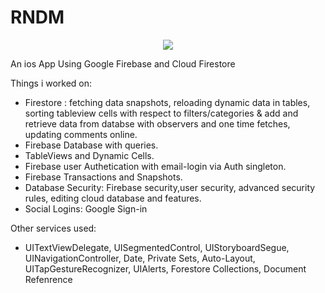 # RNDM

<p align="center">
<img src="https://img.shields.io/badge/Swift-5.0-green.svg" />
</p>


An ios App Using Google Firebase and Cloud Firestore

Things i worked on:
- Firestore : fetching data snapshots, reloading dynamic data in tables, sorting tableview cells with respect to filters/categories & add and retrieve data from databse with observers and one time fetches, updating comments online.
- Firebase Database with queries.
- TableViews and Dynamic Cells.
- Firebase user Authetication with email-login via Auth singleton.
- Firebase Transactions and Snapshots.
- Database Security: Firebase security,user security, advanced security rules, editing cloud database and features.
- Social Logins: Google Sign-in

Other services used:
- UITextViewDelegate, UISegmentedControl, UIStoryboardSegue, UINavigationController, Date, Private Sets, Auto-Layout, UITapGestureRecognizer, UIAlerts, Forestore Collections, Document Refenrence
